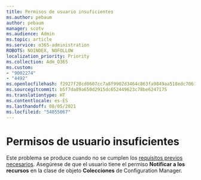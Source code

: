 ```yaml
---
title: Permisos de usuario insuficientes
ms.author: pebaum
author: pebaum
manager: scotv
ms.audience: Admin
ms.topic: article
ms.service: o365-administration
ROBOTS: NOINDEX, NOFOLLOW
localization_priority: Priority
ms.collection: Adm_O365
ms.custom:
- "9002274"
- "4492"
ms.openlocfilehash: f2927f20cd0607cc7a8f9902d3464c863fa9849aa518edc7061bb2dcf81cc534
ms.sourcegitcommit: b5f7da89a650d2915dc652449623c78be6247175
ms.translationtype: HT
ms.contentlocale: es-ES
ms.lasthandoff: 08/05/2021
ms.locfileid: "54055067"
---
```

# <a name="insufficient-user-permissions"></a>Permisos de usuario insuficientes

Este problema se produce cuando no se cumplen los [requisitos previos necesarios](https://docs.microsoft.com/configmgr/tenant-attach/device-sync-actions#prerequisites). Asegúrese de que el usuario tiene el permiso **Notificar a los recursos** en la clase de objeto **Colecciones** de Configuration Manager.
